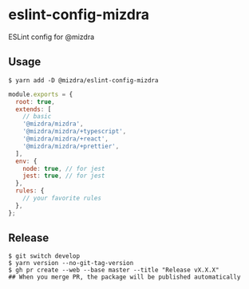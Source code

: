 # eslint-config-mizdra

ESLint config for @mizdra

## Usage

```console
$ yarn add -D @mizdra/eslint-config-mizdra
```

```javascript
module.exports = {
  root: true,
  extends: [
    // basic
    '@mizdra/mizdra',
    '@mizdra/mizdra/+typescript',
    '@mizdra/mizdra/+react',
    '@mizdra/mizdra/+prettier',
  ],
  env: {
    node: true, // for jest
    jest: true, // for jest
  },
  rules: {
    // your favorite rules
  },
};
```

## Release

```console
$ git switch develop
$ yarn version --no-git-tag-version
$ gh pr create --web --base master --title "Release vX.X.X"
## When you merge PR, the package will be published automatically
```
